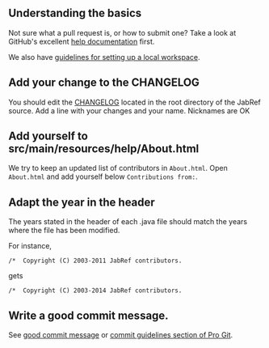 ## Understanding the basics
Not sure what a pull request is, or how to submit one?  Take a look at GitHub's excellent [help documentation] first.

We also have [guidelines for setting up a local workspace](https://github.com/JabRef/jabref/wiki/Guidelines-for-setting-up-a-local-workspace).


## Add your change to the CHANGELOG
You should edit the [CHANGELOG](CHANGELOG) located in the root directory of the JabRef source.
Add a line with your changes and your name.
Nicknames are OK


## Add yourself to src/main/resources/help/About.html
We try to keep an updated list of contributors in `About.html`.
Open `About.html` and add yourself below `Contributions from:`.


## Adapt the year in the header

The years stated in the header of each .java file should match the years where the file has been modified.

For instance,

```plain
/*  Copyright (C) 2003-2011 JabRef contributors.
```

gets

```plain
/*  Copyright (C) 2003-2014 JabRef contributors.
```


## Write a good commit message.
See [good commit message] or [commit guidelines section of Pro Git].

[commit guidelines section of Pro Git]: http://git-scm.com/book/en/Distributed-Git-Contributing-to-a-Project#Commit-Guidelines
[good commit message]: http://tbaggery.com/2008/04/19/a-note-about-git-commit-messages.html
[help documentation]: https://help.github.com/articles/using-pull-requests/

